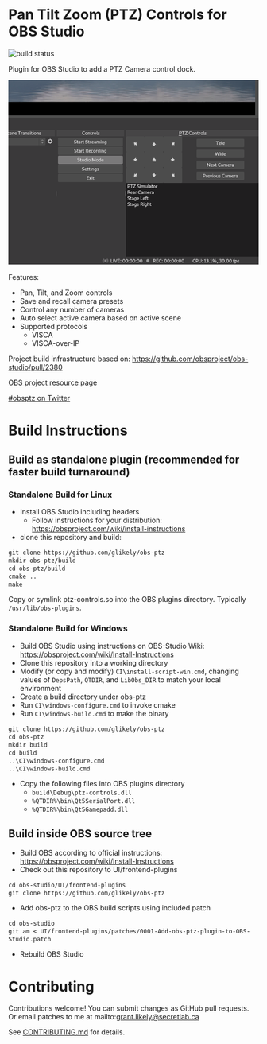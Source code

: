 # Pan Tilt Zoom (PTZ) Controls for OBS Studio

![build status](https://github.com/glikely/obs-ptz/actions/workflows/main.yml/badge.svg)

Plugin for OBS Studio to add a PTZ Camera control dock.

![PTZ Controls Screenshot](/doc/ptz-controls-screenshot.png?raw=true "OBS Studio PTZ Controls")

Features:

- Pan, Tilt, and Zoom controls
- Save and recall camera presets
- Control any number of cameras
- Auto select active camera based on active scene
- Supported protocols
  - VISCA
  - VISCA-over-IP

Project build infrastructure based on: https://github.com/obsproject/obs-studio/pull/2380

[OBS project resource page](https://obsproject.com/forum/resources/ptz-controls.1284/)

[#obsptz on Twitter](https://twitter.com/hashtag/obsptz?s=09)

# Build Instructions

## Build as standalone plugin (recommended for faster build turnaround)

### Standalone Build for Linux

- Install OBS Studio including headers
  - Follow instructions for your distribution: https://obsproject.com/wiki/install-instructions
- clone this repository and build:

```
git clone https://github.com/glikely/obs-ptz
mkdir obs-ptz/build
cd obs-ptz/build
cmake ..
make
```

Copy or symlink ptz-controls.so into the OBS plugins directory.
Typically `/usr/lib/obs-plugins`.

### Standalone Build for Windows

- Build OBS Studio using instructions on OBS-Studio Wiki:
  https://obsproject.com/wiki/Install-Instructions
- Clone this repository into a working directory
- Modify (or copy and modify) `CI\install-script-win.cmd`, changing values of
  `DepsPath`, `QTDIR`, and `LibObs_DIR` to match your local environment
- Create a build directory under obs-ptz
- Run `CI\windows-configure.cmd` to invoke cmake
- Run `CI\windows-build.cmd` to make the binary

```
git clone https://github.com/glikely/obs-ptz
cd obs-ptz
mkdir build
cd build
..\CI\windows-configure.cmd
..\CI\windows-build.cmd
```

- Copy the following files into OBS plugins directory
  - `build\Debug\ptz-controls.dll`
  - `%QTDIR%\bin\Qt5SerialPort.dll`
  - `%QTDIR%\bin\Qt5Gamepadd.dll`

## Build inside OBS source tree

- Build OBS according to official instructions:
  https://obsproject.com/wiki/Install-Instructions
- Check out this repository to UI/frontend-plugins

```
cd obs-studio/UI/frontend-plugins
git clone https://github.com/glikely/obs-ptz
```

- Add obs-ptz to the OBS build scripts using included patch

```
cd obs-studio
git am < UI/frontend-plugins/patches/0001-Add-obs-ptz-plugin-to-OBS-Studio.patch
```

- Rebuild OBS Studio

# Contributing

Contributions welcome!
You can submit changes as GitHub pull requests.
Or email patches to me at mailto:grant.likely@secretlab.ca

See [CONTRIBUTING.md](CONTRIBUTING.md) for details.
